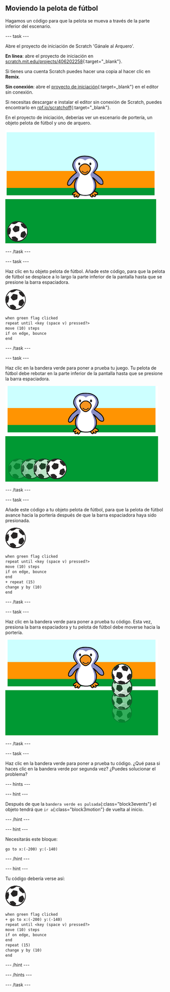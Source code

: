 ## Moviendo la pelota de fútbol

Hagamos un código para que la pelota se mueva a través de la parte inferior del escenario.

--- task ---

Abre el proyecto de iniciación de Scratch 'Gánale al Arquero'.

**En línea**: abre el proyecto de iniciación en [scratch.mit.edu/projects/406202258](https://scratch.mit.edu/projects/406202258){:target="_blank"}.

Si tienes una cuenta Scratch puedes hacer una copia al hacer clic en **Remix**.

**Sin conexión**: abre el [proyecto de iniciación](http://rpf.io/p/es-LA/beat-the-goalie-go){:target=_blank"} en el editor sin conexión.

Si necesitas descargar e instalar el editor sin conexión de Scratch, puedes encontrarlo en [rpf.io/scratchoff](http://rpf.io/scratchoff){:target="_blank"}.

En el proyecto de iniciación, deberías ver un escenario de portería, un objeto pelota de fútbol y uno de arquero.

![proyectos de iniciación](images/goalie-starter.png)

--- /task ---

--- task ---

Haz clic en tu objeto pelota de fútbol. Añade este código, para que la pelota de fútbol se desplace a lo largo la parte inferior de la pantalla hasta que se presione la barra espaciadora.

![objeto pelota de fútbol](images/football-sprite.png)

```blocks3
when green flag clicked
repeat until <key (space v) pressed?>
move (10) steps
if on edge, bounce
end
```

--- /task ---

--- task ---

Haz clic en la bandera verde para poner a prueba tu juego. Tu pelota de fútbol debe rebotar en la parte inferior de la pantalla hasta que se presione la barra espaciadora.

![captura de pantalla](images/goalie-football-move-test.png)

--- /task ---

--- task ---

Añade este código a tu objeto pelota de fútbol, para que la pelota de fútbol avance hacia la portería después de que la barra espaciadora haya sido presionada.

![objeto pelota de fútbol](images/football-sprite.png)

```blocks3
when green flag clicked
repeat until <key (space v) pressed?>
move (10) steps
if on edge, bounce
end
+ repeat (15)
change y by (10)
end
```

--- /task ---

--- task ---

Haz clic en la bandera verde para poner a prueba tu código. Esta vez, presiona la barra espaciadora y tu pelota de fútbol debe moverse hacia la portería.

![captura de pantalla](images/goalie-football-ypos-test.png)

--- /task ---

--- task ---

Haz clic en la bandera verde para poner a prueba tu código. ¿Qué pasa si haces clic en la bandera verde por segunda vez? ¿Puedes solucionar el problema?

--- hints ---


--- hint ---

Después de que la `bandera verde es pulsada`{:class="block3events"} el objeto tendrá que `ir a`{:class="block3motion"} de vuelta al inicio.

--- /hint ---

--- hint ---

Necesitarás este bloque:

```blocks3
go to x:(-200) y:(-140)
```

--- /hint ---

--- hint ---

Tu código debería verse así:

![objeto pelota de fútbol](images/football-sprite.png)

```blocks3
when green flag clicked
+ go to x:(-200) y:(-140)
repeat until <key (space v) pressed?>
move (10) steps
if on edge, bounce
end
repeat (15)
change y by (10)
end
```

--- /hint ---

--- /hints ---

--- /task ---


